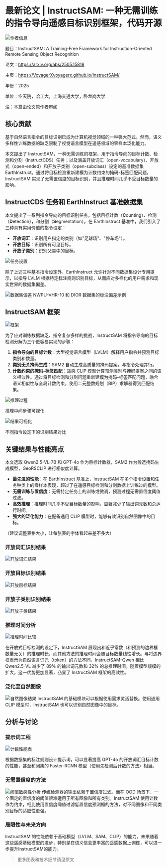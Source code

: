 # 最新论文 | InstructSAM: 一种无需训练的指令导向遥感目标识别框架，代码开源
![作者信息](./assets/paper_info.png)

题目：InstructSAM: A Training-Free Framework for Instruction-Oriented Remote Sensing Object Recognition

论文：https://arxiv.org/abs/2505.15818

主页：https://VoyagerXvoyagerx.github.io/InstructSAM/

年份：2025

单位：空天院，哈工大，上海交通大学，卧龙岗大学

注：本篇由论文原作者审阅

## 核心贡献

基于自然语言指令的目标识别已成为计算机视觉领域的一种强大范式。然而，语义多样性训练数据的缺乏限制了视觉语言模型在遥感领域的零样本泛化能力。

本文提出了 InstructSAM，一种无需训练的框架，用于指令导向的目标计数、检测和分割（InstructCDS）任务；以及涵盖开放词汇（open-vocabulary）、开放式（open-ended）和开放子类别（open-subclass）设定的基准数据集 EarthInstruct。通过将目标检测重新建模为计数约束的掩码-标签匹配问题，InstructSAM 实现了无需置信度的目标识别，并且推理时间几乎不受目标数量的影响。

## InstructCDS 任务和 EarthInstruct 基准数据集

本文提出了一系列指令导向的目标识别任务，包括目标计数（**C**ounting）、检测（**D**etection），和分割（**S**egmentation）。在 EarthInstruct 基准中，我们引入了三种具有实用价值的指令设定：

- **开放词汇**：识别用户指定的类别（如"足球场"、"停车场"）。
- **开放目标**：识别所有可见目标。
- **开放子类别**：识别父类中的目标。

![任务设置](./assets/task_settings.png)


除了上述三种基本指令设定外，EarthInstruct 允许针对不同数据集设计专用提示，以指导 LVLM 根据特定标注规则识别目标，从而应对多样化的用户需求和现实世界的数据集偏差。

![数据集偏差](./assets/dataset_bias.png)
NWPU-VHR-10 和 DIOR 数据集的标注偏差示例

## InstructSAM 框架

![框架](./assets/framework.png)

为了应对训练数据缺乏、指令复杂多样的挑战，InstructSAM 将指令导向的目标检测分解为三个更容易实现的步骤：

1. **指令导向的目标计数**：大型视觉语言模型（LVLM）解释用户指令并预测目标类别和数量。
2. **类别无关掩码生成**：SAM2 自动生成高质量的掩码提案，与指令处理并行。
3. **计数约束的掩码-标签匹配**：遥感 CLIP 模型计算预测类别与掩码提案之间的语义相似性。通过将目标检测和分割问题重新建模为掩码-标签匹配问题，融合语义相似性与全局计数约束，使用二元整数规划（BIP）求解器得到匹配结果。


![推理过程](./assets/inference_process.jpg)

推理中间步骤可视化

![结果可视化](./assets/results_main.png)

不同指令设定下的识别结果对比

## 关键结果与性能亮点
本文选取 Qwen2.5-VL-7B 和 GPT-4o 作为目标计数器，SAM2 作为候选掩码生成模型，GeoRSCLIP 进行相似度计算。

- **最先进的性能**：在 EarthInstruct 基准上，InstructSAM 在多个指令设置和任务种类上的零样本表现，超过了在遥感目标检测和分割数据上训练过的模型。
- **无需训练与置信度**：无需特定任务上的训练或微调，预测过程无需置信度阈值过滤。
- **高效推理**：推理时间几乎不受目标数量的影响，显著减少了输出词元数和总运行时间。
- **强大的泛化能力**：在配备通用 CLIP 模型时，能够有效识别自然图像中的目标。

（建议调整表格大小，让每张表的字体看起来差不多大）
### 开放词汇识别结果

![开放词汇结果](./assets/table_1.png)

### 开放目标识别结果

![开放目标结果](./assets/table_2.png)

### 开放子类别识别结果

![开放子类结果](./assets/table_3.png)

### 推理时间分析

![推理时间比较](./assets/inference_time.png)

在开放式目标检测的设定下，InstructSAM 展现出和近乎常数（和预测的边界框数量无关）的推理时长，而其他方法的推理时间会随目标数量线性增长。与将边界框表示为自然语言词元（token）的方法不同，InstructSAM-Qwen 相比 Qwen2.5-VL 减少了 89% 的输出词元数和 32% 的总推理时间。随着模型规模的扩大，这一优势更加显著，凸显了 InstructSAM 框架的高效性。


### 泛化至自然图像

![自然图像结果](./assets/natural_image.png)
InstructSAM 的基础模块可以根据使用需求灵活替换。使用通用 CLIP 模型时，InstructSAM 也可以识别自然图像中的目标。

## 分析与讨论

### 提示词工程

![计数性能表](./assets/table_4.png)

根据数据集的标注规则设计提示词，可以显著提高 GPT-4o 的开放词汇目标计数的性能，甚至和闭集的 Faster-RCNN 模型（使用先检测后计数的方法）相当。

### 无需置信度的方法

![阈值敏感性分析](./assets/threshold.png)
传统检测器的输出依赖于置信度过滤。而在 OOD 场景下，一个固定的置信度的阈值很难适用于所有图像和所有类别。InstructSAM 使用计数作为约束，相比使用置信度阈值过滤低置信度预测框的方法，对不同图像和不同类别目标的适应性更强。

### 局限性与未来方向

InstructSAM 的性能依赖于基础模型（LVLM、SAM、CLIP）的能力。未来随着这些遥感基础模型的进步，特别是在语义信息更丰富的遥感数据上训练，可以进一步提升InstructSAM的能力。


> 更多图表和技术细节请见原文